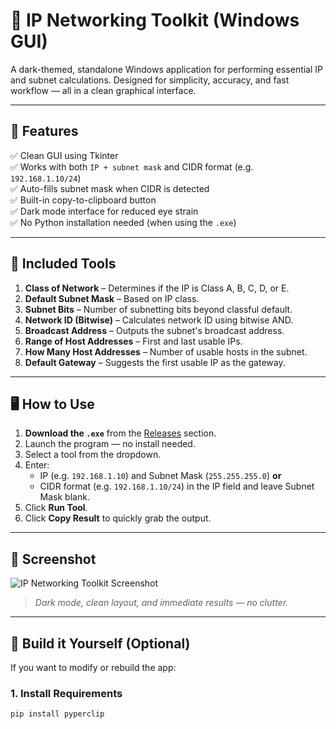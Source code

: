 # 🧰 IP Networking Toolkit (Windows GUI)

A dark-themed, standalone Windows application for performing essential IP and subnet calculations. Designed for simplicity, accuracy, and fast workflow — all in a clean graphical interface.

---

## 🚀 Features

✅ Clean GUI using Tkinter  
✅ Works with both `IP + subnet mask` and CIDR format (e.g. `192.168.1.10/24`)  
✅ Auto-fills subnet mask when CIDR is detected  
✅ Built-in copy-to-clipboard button  
✅ Dark mode interface for reduced eye strain  
✅ No Python installation needed (when using the `.exe`)

---

## 🔧 Included Tools

1. **Class of Network** – Determines if the IP is Class A, B, C, D, or E.
2. **Default Subnet Mask** – Based on IP class.
3. **Subnet Bits** – Number of subnetting bits beyond classful default.
4. **Network ID (Bitwise)** – Calculates network ID using bitwise AND.
5. **Broadcast Address** – Outputs the subnet's broadcast address.
6. **Range of Host Addresses** – First and last usable IPs.
7. **How Many Host Addresses** – Number of usable hosts in the subnet.
8. **Default Gateway** – Suggests the first usable IP as the gateway.

---

## 🖥️ How to Use

1. **Download the `.exe`** from the [Releases](./releases) section.
2. Launch the program — no install needed.
3. Select a tool from the dropdown.
4. Enter:
   - IP (e.g. `192.168.1.10`) and Subnet Mask (`255.255.255.0`) **or**
   - CIDR format (e.g. `192.168.1.10/24`) in the IP field and leave Subnet Mask blank.
5. Click **Run Tool**.
6. Click **Copy Result** to quickly grab the output.

---

## 📸 Screenshot

![IP Networking Toolkit Screenshot](./screenshot.png)

> *Dark mode, clean layout, and immediate results — no clutter.*

---

## 🧪 Build it Yourself (Optional)

If you want to modify or rebuild the app:

### 1. Install Requirements
```bash
pip install pyperclip
